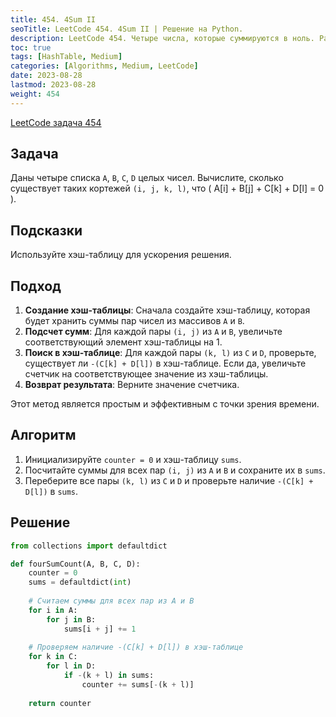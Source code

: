 ```yaml
---
title: 454. 4Sum II
seoTitle: LeetCode 454. 4Sum II | Решение на Python.
description: LeetCode 454. Четыре числа, которые суммируются в ноль. Разбор задачи.
toc: true
tags: [HashTable, Medium]
categories: [Algorithms, Medium, LeetCode]
date: 2023-08-28
lastmod: 2023-08-28
weight: 454
---
```


[LeetCode задача 454](<https://leetcode.com/problems/4sum-ii/>)

## Задача

Даны четыре списка `A`, `B`, `C`, `D` целых чисел. Вычислите, сколько существует таких кортежей `(i, j, k, l)`, что \( A[i] + B[j] + C[k] + D[l] = 0 \).

## Подсказки

Используйте хэш-таблицу для ускорения решения.

## Подход

1. **Создание хэш-таблицы**: Сначала создайте хэш-таблицу, которая будет хранить суммы пар чисел из массивов `A` и `B`.
2. **Подсчет сумм**: Для каждой пары `(i, j)` из `A` и `B`, увеличьте соответствующий элемент хэш-таблицы на 1.
3. **Поиск в хэш-таблице**: Для каждой пары `(k, l)` из `C` и `D`, проверьте, существует ли `-(C[k] + D[l])` в хэш-таблице. Если да, увеличьте счетчик на соответствующее значение из хэш-таблицы.
4. **Возврат результата**: Верните значение счетчика.

Этот метод является простым и эффективным с точки зрения времени.

## Алгоритм

1. Инициализируйте `counter = 0` и хэш-таблицу `sums`.
2. Посчитайте суммы для всех пар `(i, j)` из `A` и `B` и сохраните их в `sums`.
3. Переберите все пары `(k, l)` из `C` и `D` и проверьте наличие `-(C[k] + D[l])` в `sums`.

## Решение

```python
from collections import defaultdict

def fourSumCount(A, B, C, D):
    counter = 0
    sums = defaultdict(int)
    
    # Считаем суммы для всех пар из A и B
    for i in A:
        for j in B:
            sums[i + j] += 1
            
    # Проверяем наличие -(C[k] + D[l]) в хэш-таблице
    for k in C:
        for l in D:
            if -(k + l) in sums:
                counter += sums[-(k + l)]
                
    return counter
```
